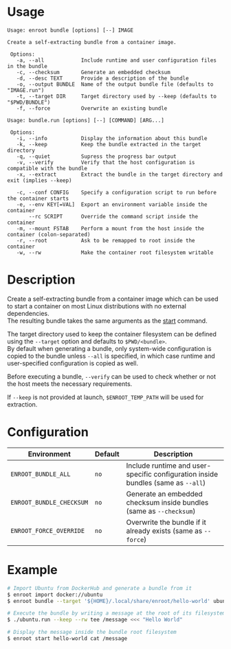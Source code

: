 # Usage
```
Usage: enroot bundle [options] [--] IMAGE

Create a self-extracting bundle from a container image.

 Options:
   -a, --all            Include runtime and user configuration files in the bundle
   -c, --checksum       Generate an embedded checksum
   -d, --desc TEXT      Provide a description of the bundle
   -o, --output BUNDLE  Name of the output bundle file (defaults to "IMAGE.run")
   -t, --target DIR     Target directory used by --keep (defaults to "$PWD/BUNDLE")
   -f, --force          Overwrite an existing bundle
```
```
Usage: bundle.run [options] [--] [COMMAND] [ARG...]

 Options:
   -i, --info           Display the information about this bundle
   -k, --keep           Keep the bundle extracted in the target directory
   -q, --quiet          Supress the progress bar output
   -v, --verify         Verify that the host configuration is compatible with the bundle
   -x, --extract        Extract the bundle in the target directory and exit (implies --keep)

   -c, --conf CONFIG    Specify a configuration script to run before the container starts
   -e, --env KEY[=VAL]  Export an environment variable inside the container
       --rc SCRIPT      Override the command script inside the container
   -m, --mount FSTAB    Perform a mount from the host inside the container (colon-separated)
   -r, --root           Ask to be remapped to root inside the container
   -w, --rw             Make the container root filesystem writable
```

# Description

Create a self-extracting bundle from a container image which can be used to start a container on most Linux distributions with no external dependencies.  
The resulting bundle takes the same arguments as the [start](start.md) command.

The target directory used to keep the container filesystem can be defined using the `--target` option and defaults to `$PWD/<bundle>`.  
By default when generating a bundle, only system-wide configuration is copied to the bundle unless `--all` is specified, in which case runtime and user-specified configuration is copied as well.  

Before executing a bundle, `--verify` can be used to check whether or not the host meets the necessary requirements.

If `--keep` is not provided at launch, `$ENROOT_TEMP_PATH` will be used for extraction.

# Configuration

| Environment | Default | Description |
| ------ | ------ | ------ |
| `ENROOT_BUNDLE_ALL` | `no` | Include runtime and user-specific configuration inside bundles (same as `--all`) |
| `ENROOT_BUNDLE_CHECKSUM` | `no` | Generate an embedded checksum inside bundles (same as `--checksum`) |
| `ENROOT_FORCE_OVERRIDE` | `no` | Overwrite the bundle if it already exists (same as `--force`) |

# Example

```sh
# Import Ubuntu from DockerHub and generate a bundle from it
$ enroot import docker://ubuntu
$ enroot bundle --target '${HOME}/.local/share/enroot/hello-world' ubuntu.sqsh

# Execute the bundle by writing a message at the root of its filesystem and keep it extracted
$ ./ubuntu.run --keep --rw tee /message <<< "Hello World"

# Display the message inside the bundle root filesystem
$ enroot start hello-world cat /message
```
